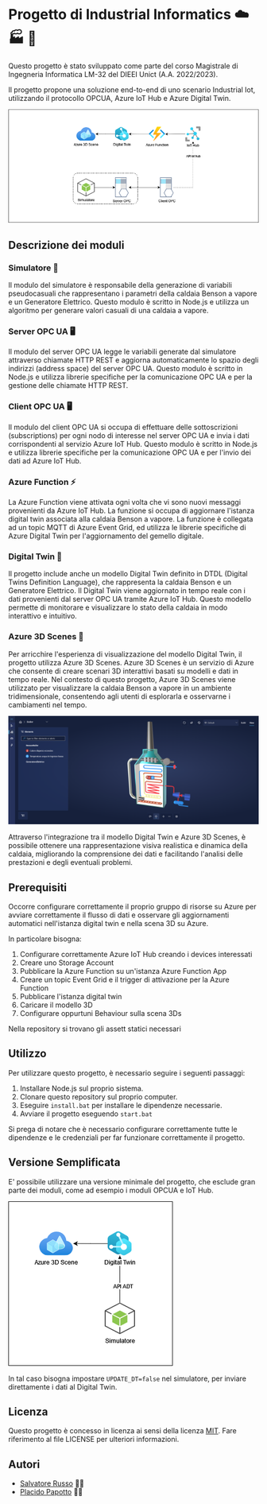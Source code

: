 # Progetto di Industrial Informatics :cloud: :factory: :mechanical_arm:

Questo progetto è stato sviluppato come parte del corso Magistrale di Ingegneria Informatica LM-32 del DIEEI Unict (A.A. 2022/2023).

Il progetto propone una soluzione end-to-end di uno scenario Industrial Iot, utilizzando il protocollo OPCUA, Azure IoT Hub e Azure Digital Twin.

![E2E Scenario](./assets/images/E2E.png)
## Descrizione dei moduli

### Simulatore :wrench:
Il modulo del simulatore è responsabile della generazione di variabili pseudocasuali che rappresentano i parametri della caldaia Benson a vapore e un Generatore Elettrico. Questo modulo è scritto in Node.js e utilizza un algoritmo per generare valori casuali di una caldaia a vapore.

### Server OPC UA :desktop_computer:
Il modulo del server OPC UA legge le variabili generate dal simulatore attraverso chiamate HTTP REST e aggiorna automaticamente lo spazio degli indirizzi (address space) del server OPC UA. Questo modulo è scritto in Node.js e utilizza librerie specifiche per la comunicazione OPC UA e per la gestione delle chiamate HTTP REST.

### Client OPC UA :desktop_computer:
Il modulo del client OPC UA si occupa di effettuare delle sottoscrizioni (subscriptions) per ogni nodo di interesse nel server OPC UA e invia i dati corrispondenti al servizio Azure IoT Hub. Questo modulo è scritto in Node.js e utilizza librerie specifiche per la comunicazione OPC UA e per l'invio dei dati ad Azure IoT Hub.

### Azure Function :zap:
La Azure Function viene attivata ogni volta che vi sono nuovi messaggi provenienti da Azure IoT Hub. La funzione si occupa di aggiornare l'istanza digital twin associata alla caldaia Benson a vapore. La funzione è collegata ad un topic MQTT di Azure Event Grid, ed utilizza le librerie specifiche di Azure Digital Twin per l'aggiornamento del gemello digitale.

### Digital Twin :robot:
Il progetto include anche un modello Digital Twin definito in DTDL (Digital Twins Definition Language), che rappresenta la caldaia Benson e un Generatore Elettrico. Il Digital Twin viene aggiornato in tempo reale con i dati provenienti dal server OPC UA tramite Azure IoT Hub. Questo modello permette di monitorare e visualizzare lo stato della caldaia in modo interattivo e intuitivo. 

### Azure 3D Scenes :ice_cube:
Per arricchire l'esperienza di visualizzazione del modello Digital Twin, il progetto utilizza Azure 3D Scenes. Azure 3D Scenes è un servizio di Azure che consente di creare scenari 3D interattivi basati su modelli e dati in tempo reale. Nel contesto di questo progetto, Azure 3D Scenes viene utilizzato per visualizzare la caldaia Benson a vapore in un ambiente tridimensionale, consentendo agli utenti di esplorarla e osservarne i cambiamenti nel tempo.

![3D Scene](./assets/images/3D%20Scene.png)

Attraverso l'integrazione tra il modello Digital Twin e Azure 3D Scenes, è possibile ottenere una rappresentazione visiva realistica e dinamica della caldaia, migliorando la comprensione dei dati e facilitando l'analisi delle prestazioni e degli eventuali problemi.

## Prerequisiti
Occorre configurare correttamente il proprio gruppo di risorse su Azure per avviare correttamente il flusso di dati e osservare gli aggiornamenti automatici nell'istanza digital twin e nella scena 3D su Azure.

In particolare bisogna:
1. Configurare correttamente Azure IoT Hub creando i devices interessati
2. Creare uno Storage Account
3. Pubblicare la Azure Function su un'istanza Azure Function App
4. Creare un topic Event Grid e il trigger di attivazione per la Azure Function
5. Pubblicare l'istanza digital twin
6. Caricare il modello 3D
7. Configurare oppurtuni Behaviour sulla scena 3Ds

Nella repository si trovano gli assett statici necessari

## Utilizzo
Per utilizzare questo progetto, è necessario seguire i seguenti passaggi:

1. Installare Node.js sul proprio sistema.
2. Clonare questo repository sul proprio computer.
3. Eseguire `install.bat` per installare le dipendenze necessarie.
4. Avviare il progetto eseguendo `start.bat`

Si prega di notare che è necessario configurare correttamente tutte le dipendenze e le credenziali per far funzionare correttamente il progetto.

## Versione Semplificata
E' possibile utilizzare una versione minimale del progetto, che esclude gran parte dei moduli, come ad esempio i moduli OPCUA e IoT Hub.

![Minimal](./assets/images/Minimal.png)

In tal caso bisogna impostare `UPDATE_DT=false` nel simulatore, per inviare direttamente i dati al Digital Twin.

## Licenza
Questo progetto è concesso in licenza ai sensi della licenza [MIT](https://opensource.org/licenses/MIT). Fare riferimento al file LICENSE per ulteriori informazioni.

## Autori

- [Salvatore Russo](https://github.com/salvorusso) :technologist:
- [Placido Papotto](https://github.com/Papotto97) :technologist: